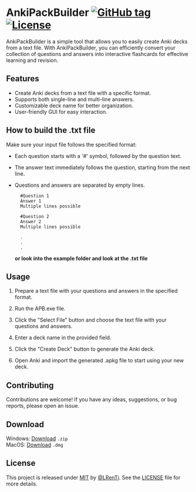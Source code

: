 # AnkiPackBuilder       [![GitHub tag](https://img.shields.io/github/tag/LRenTi/AnkiPackBuilder?include_prereleases=&sort=semver)](https://github.com/LRenTi/AnkiPackBuilder/releases/) [![License](https://img.shields.io/badge/License-MIT-blue)](#license)


AnkiPackBuilder is a simple tool that allows you to easily create Anki decks from a text file. With AnkiPackBuilder, you can efficiently convert your collection of questions and answers into interactive flashcards for effective learning and revision.

## Features

- Create Anki decks from a text file with a specific format.
- Supports both single-line and multi-line answers.
- Customizable deck name for better organization.
- User-friendly GUI for easy interaction.

## How to build the .txt file

Make sure your input file follows the specified format:
- Each question starts with a '#' symbol, followed by the question text.
- The answer text immediately follows the question, starting from the next line.
- Questions and answers are separated by empty lines.

        #Question 1
        Answer 1
        Multiple lines possible

        #Question 2
        Answer 2
        Multiple lines possible
        
        .
        .
        .

    **or look into the example folder and look at the .txt file**<br>
  

## Usage

1. Prepare a text file with your questions and answers in the specified format.

2. Run the APB.exe file.

3. Click the "Select File" button and choose the text file with your questions and answers.

4. Enter a deck name in the provided field.

5. Click the "Create Deck" button to generate the Anki deck.

6. Open Anki and import the generated .apkg file to start using your new deck.

## Contributing

Contributions are welcome! If you have any ideas, suggestions, or bug reports, please open an issue.

## Download

Windows: [Download](https://github.com/LRenTi/AnkiPackBuilder/releases/latest) `.zip`<br>
MacOS: [Download](https://github.com/LRenTi/AnkiPackBuilder/releases/latest) `.dmg`
## License

This project is released under [MIT](/LICENSE.md) by [@LRenTi](https://github.com/LRenTi). See the [LICENSE](LICENSE.md) file for more details.

